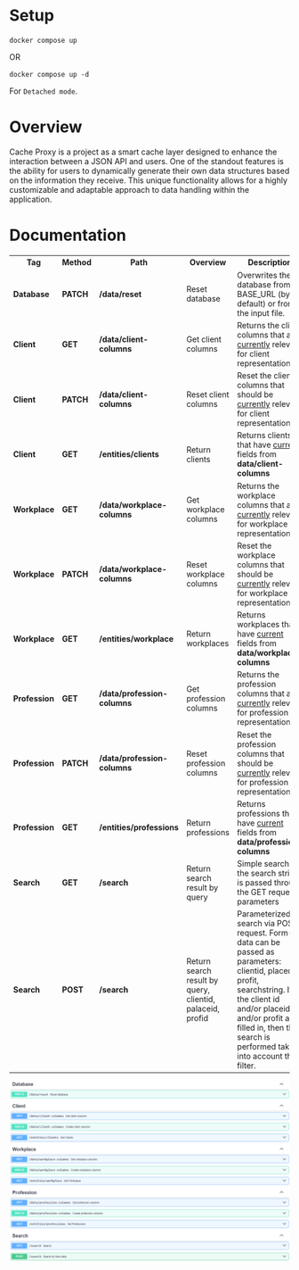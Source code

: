 # Setup
```
docker compose up 
```
 OR
```
docker compose up -d 
```
For `Detached mode`.

# Overview

 Cache Proxy is a project as a smart cache layer designed to enhance the interaction between a JSON API and users. One of the standout features is the ability for users to dynamically generate their own data structures based on the information they receive. This unique functionality allows for a highly customizable and adaptable approach to data handling within the application.

# Documentation

<table>
    <tr>
        <th>Tag</th>
        <th>Method</th>
        <th>Path</th>
        <th>Overview</th>
        <th>Description</th>
    </tr>
    <tr>
        <td><b>Database</b></td>
        <td><b>PATCH</b></td>
        <td><b>/data/reset</b></td>
        <td>Reset database</td>
        <td>Overwrites the database from BASE_URL (by default) or from the input file.</td>
    </tr>
    <tr>
        <td><b>Client</b></td>
        <td><b>GET</b></td>
        <td><b>/data/client-columns</b></td>
        <td>Get client columns</td>
        <td>Returns the client columns that are <u>currently</u> relevant for client representation.</td>
    </tr>
    <tr>
        <td><b>Client</b></td>
        <td><b>PATCH</b></td>
        <td><b>/data/client-columns</b></td>
        <td>Reset client columns</td>
        <td>Reset the client columns that should be <u>currently</u> relevant for client representation.</td>
    </tr>
    <tr>
        <td><b>Client</b></td>
        <td><b>GET</b></td>
        <td><b>/entities/clients</b></td>
        <td>Return clients</td>
        <td>Returns clients that have <u>current</u> fields from <b>data/client-columns</b></td>
    </tr>
    <tr>
        <td><b>Workplace</b></td>
        <td><b>GET</b></td>
        <td><b>/data/workplace-columns</b></td>
        <td>Get workplace columns</td>
        <td>Returns the workplace columns that are <u>currently</u> relevant for workplace representation.</td>
    </tr>
    <tr>
        <td><b>Workplace</b></td>
        <td><b>PATCH</b></td>
        <td><b>/data/workplace-columns</b></td>
        <td>Reset workplace columns</td>
        <td>Reset the workplace columns that should be <u>currently</u> relevant for workplace representation.</td>
    </tr>
    <tr>
        <td><b>Workplace</b></td>
        <td><b>GET</b></td>
        <td><b>/entities/workplace</b></td>
        <td>Return workplaces</td>
        <td>Returns workplaces that have <u>current</u> fields from <b>data/workplace-columns</b></td>
    </tr>
    <tr>
        <td><b>Profession</b></td>
        <td><b>GET</b></td>
        <td><b>/data/profession-columns</b></td>
        <td>Get profession columns</td>
        <td>Returns the profession columns that are <u>currently</u> relevant for profession representation.</td>
    </tr>
    <tr>
        <td><b>Profession</b></td>
        <td><b>PATCH</b></td>
        <td><b>/data/profession-columns</b></td>
        <td>Reset profession columns</td>
        <td>Reset the profession columns that should be <u>currently</u> relevant for profession representation.</td>
    </tr>
    <tr>
        <td><b>Profession</b></td>
        <td><b>GET</b></td>
        <td><b>/entities/professions</b></td>
        <td>Return professions</td>
        <td>Returns professions that have <u>current</u> fields from <b>data/profession-columns</b></td>
    </tr>
    <tr>
        <td><b>Search</b></td>
        <td><b>GET</b></td>
        <td><b>/search</b></td>
        <td>Return search result by query</td>
        <td>Simple search, the search string is passed through the GET request parameters</b></td>
    </tr>
    <tr>
        <td><b>Search</b></td>
        <td><b>POST</b></td>
        <td><b>/search</b></td>
        <td>Return search result by query, clientid, palaceid, profid</td>
        <td>Parameterized search via POST request. Form-data can be passed as parameters: clientid, placed, profit, searchstring. If the client id and/or placeid and/or profit are filled in, then the search is performed taking into account the filter.</b></td>
    </tr>
</table>


![alt text](docs/image.png)